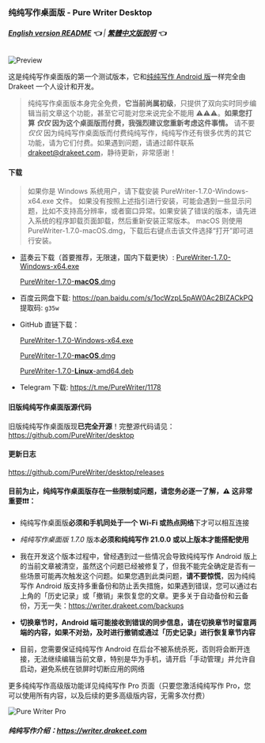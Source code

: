 ### 纯纯写作桌面版 - Pure Writer Desktop

###### **[English version README](./desktop_en) 👈** | **[繁體中文版說明](./desktop_zh) 👈**

![Preview](https://user-images.githubusercontent.com/5214214/115110118-57bb0e00-9fac-11eb-9270-2d83502405a3.png)

这是纯纯写作桌面版的第一个测试版本，它和[纯纯写作 Android 版](https://writer.drakeet.com)一样完全由 Drakeet 一个人设计和开发。

> 纯纯写作桌面版本身完全免费，**它当前尚属初级**，只提供了双向实时同步编辑当前文章这个功能，甚至它可能对您来说完全不能用 ⚠️⚠️⚠️。**如果您打算 _仅仅_ 因为这个桌面版而付费，我强烈建议您重新考虑这件事情。**
> 请不要 _仅仅_ 因为纯纯写作桌面版而付费纯纯写作，纯纯写作还有很多优秀的其它功能，请为它们付费。如果遇到问题，请通过邮件联系 
> drakeet@drakeet.com，静待更新，非常感谢！

#### 下载

> 如果你是 Windows 系统用户，请下载安装 PureWriter-1.7.0-Windows-x64.exe 文件。
> 如果没有按照上述指引进行安装，可能会遇到一些显示问题，比如不支持高分辨率，或者窗口异常。如果安装了错误的版本，请先进入系统的程序卸载页面卸载，然后重新安装正常版本。
> macOS 则使用 PureWriter-1.7.0-macOS.dmg，下载后右键点击该文件选择“打开”即可进行安装。

- 蓝奏云下载（首要推荐，无限速，国内下载更快）:
  [PureWriter-1.7.0-Windows-x64.exe](https://drakeet.lanzouy.com/ip5DW0jo3uif)

  [PureWriter-1.7.0-**macOS**.dmg](https://drakeet.lanzouy.com/i2eDq0jo3uah)

- 百度云网盘下载: https://pan.baidu.com/s/1ocWzpL5pAW0Ac2BIZACkPQ 提取码: `g35w`

- GitHub 直链下载：

  [PureWriter-1.7.0-Windows-x64.exe](https://github.com/PureWriter/desktop/releases/download/1.7.0/PureWriter-1.7.0-Windows-x64.exe)

  [PureWriter-1.7.0-**macOS**.dmg](https://github.com/PureWriter/desktop/releases/download/1.7.0/PureWriter-1.7.0-macOS.dmg)

  [PureWriter-1.7.0-**Linux**-amd64.deb](https://github.com/PureWriter/desktop/releases/download/1.7.0/PureWriter-1.7.0-Linux-amd64.deb)

- Telegram 下载: https://t.me/PureWriter/1178

#### 旧版纯纯写作桌面版源代码

旧版纯纯写作桌面版现**已完全开源**！完整源代码请见：https://github.com/PureWriter/desktop


#### 更新日志

https://github.com/PureWriter/desktop/releases

#### 目前为止，纯纯写作桌面版存在一些限制或问题，请您务必逐一了解，⚠️ 这非常重要❗️❗️❗️：

- 纯纯写作桌面版**必须和手机同处于一个 Wi-Fi 或热点网络**下才可以相互连接

- *纯纯写作桌面版 1.7.0* 版本**必须和纯纯写作 21.0.0 或以上版本才能搭配使用**

- 我在开发这个版本过程中，曾经遇到过一些情况会导致纯纯写作 Android 版上的当前文章被清空，虽然这个问题已经被修复了，但我不能完全确定是否有一些场景可能再次触发这个问题。如果您遇到此类问题，**请不要惊慌**，因为纯纯写作 Android 版支持多重备份和防止丢失措施，如果遇到错误，您可以通过右上角的「历史记录」或「撤销」来恢复您的文章。更多关于自动备份和云备份，万无一失：https://writer.drakeet.com/backups

- **切换章节时，Android 端可能接收到错误的同步信息，请在切换章节时留意两端的内容，如果不对劲，及时进行撤销或通过「历史记录」进行恢复章节内容**

- 目前，您需要保证纯纯写作 Android 在后台不被系统杀死，否则将会断开连接，无法继续编辑当前文章，特别是华为手机，请开启「手动管理」并允许自启动，避免系统在锁屏时切断应用的网络

更多纯纯写作高级版功能详见纯纯写作 Pro 页面（只要您激活纯纯写作 Pro，您可以使用所有内容，以及后续的更多高级版内容，无需多次付费）

![Pure Writer Pro](https://user-images.githubusercontent.com/5214214/65221084-d741dc00-daee-11e9-980d-3f6d7d234d29.png)

##### 纯纯写作介绍：https://writer.drakeet.com
